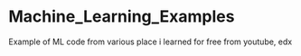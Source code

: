 # Machine_Learning_Examples
Example of ML code from various place i learned for free from youtube, edx
